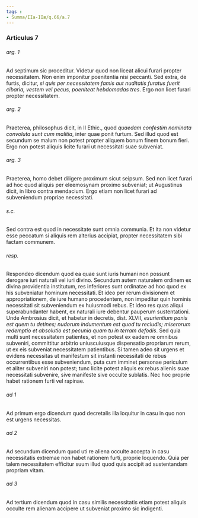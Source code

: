 ```yaml
---
tags : 
- Summa/IIa-IIæ/q.66/a.7
---
```


### Articulus 7

###### arg. 1
Ad septimum sic proceditur. Videtur quod non liceat alicui furari propter necessitatem. Non enim imponitur poenitentia nisi peccanti. Sed extra, de furtis, dicitur, *si quis per necessitatem famis aut nuditatis furatus fuerit cibaria, vestem vel pecus, poeniteat hebdomadas tres*. Ergo non licet furari propter necessitatem.

###### arg. 2
Praeterea, philosophus dicit, in II Ethic., quod *quaedam confestim nominata convoluta sunt cum malitia*, inter quae ponit furtum. Sed illud quod est secundum se malum non potest propter aliquem bonum finem bonum fieri. Ergo non potest aliquis licite furari ut necessitati suae subveniat.

###### arg. 3
Praeterea, homo debet diligere proximum sicut seipsum. Sed non licet furari ad hoc quod aliquis per eleemosynam proximo subveniat; ut Augustinus dicit, in libro contra mendacium. Ergo etiam non licet furari ad subveniendum propriae necessitati.

###### s.c.
Sed contra est quod in necessitate sunt omnia communia. Et ita non videtur esse peccatum si aliquis rem alterius accipiat, propter necessitatem sibi factam communem.

###### resp.
Respondeo dicendum quod ea quae sunt iuris humani non possunt derogare iuri naturali vel iuri divino. Secundum autem naturalem ordinem ex divina providentia institutum, res inferiores sunt ordinatae ad hoc quod ex his subveniatur hominum necessitati. Et ideo per rerum divisionem et appropriationem, de iure humano procedentem, non impeditur quin hominis necessitati sit subveniendum ex huiusmodi rebus. Et ideo res quas aliqui superabundanter habent, ex naturali iure debentur pauperum sustentationi. Unde Ambrosius dicit, et habetur in decretis, dist. XLVII, *esurientium panis est quem tu detines; nudorum indumentum est quod tu recludis; miserorum redemptio et absolutio est pecunia quam tu in terram defodis*. Sed quia multi sunt necessitatem patientes, et non potest ex eadem re omnibus subveniri, committitur arbitrio uniuscuiusque dispensatio propriarum rerum, ut ex eis subveniat necessitatem patientibus. Si tamen adeo sit urgens et evidens necessitas ut manifestum sit instanti necessitati de rebus occurrentibus esse subveniendum, puta cum imminet personae periculum et aliter subveniri non potest; tunc licite potest aliquis ex rebus alienis suae necessitati subvenire, sive manifeste sive occulte sublatis. Nec hoc proprie habet rationem furti vel rapinae.

###### ad 1
Ad primum ergo dicendum quod decretalis illa loquitur in casu in quo non est urgens necessitas.

###### ad 2
Ad secundum dicendum quod uti re aliena occulte accepta in casu necessitatis extremae non habet rationem furti, proprie loquendo. Quia per talem necessitatem efficitur suum illud quod quis accipit ad sustentandam propriam vitam.

###### ad 3
Ad tertium dicendum quod in casu similis necessitatis etiam potest aliquis occulte rem alienam accipere ut subveniat proximo sic indigenti.

